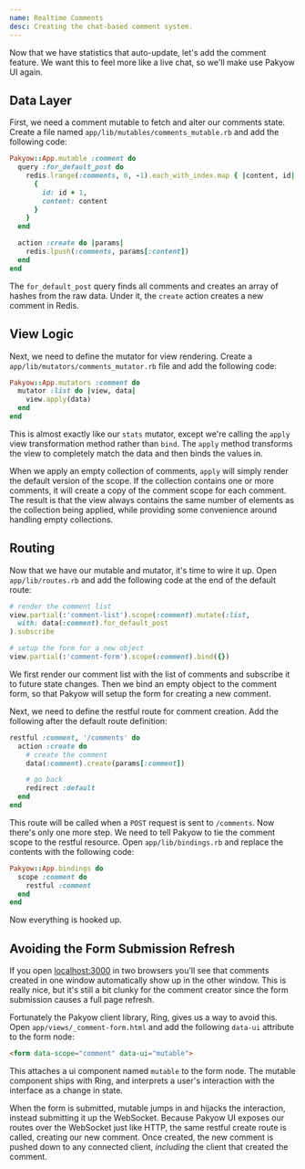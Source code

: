 ```yaml
---
name: Realtime Comments
desc: Creating the chat-based comment system.
---
```


Now that we have statistics that auto-update, let's add the comment feature. We
want this to feel more like a live chat, so we'll make use Pakyow UI again.

## Data Layer

First, we need a comment mutable to fetch and alter our comments state. Create a
file named `app/lib/mutables/comments_mutable.rb` and add the following code:

```ruby
Pakyow::App.mutable :comment do
  query :for_default_post do
    redis.lrange(:comments, 0, -1).each_with_index.map { |content, id|
      {
        id: id + 1,
        content: content
      }
    }
  end

  action :create do |params|
    redis.lpush(:comments, params[:content])
  end
end
```

The `for_default_post` query finds all comments and creates an array of hashes
from the raw data. Under it, the `create` action creates a new comment in Redis.

## View Logic

Next, we need to define the mutator for view rendering. Create a
`app/lib/mutators/comments_mutator.rb` file and add the following code:

```ruby
Pakyow::App.mutators :comment do
  mutator :list do |view, data|
    view.apply(data)
  end
end
```

This is almost exactly like our `stats` mutator, except we're calling the
`apply` view transformation method rather than `bind`. The `apply` method
transforms the view to completely match the data and then binds the values in.

When we apply an empty collection of comments, `apply` will simply render the
default version of the scope. If the collection contains one or more comments,
it will create a copy of the comment scope for each comment. The result is that
the view always contains the same number of elements as the collection being
applied, while providing some convenience around handling empty collections.

## Routing

Now that we have our mutable and mutator, it's time to wire it up. Open
`app/lib/routes.rb` and add the following code at the end of the default route:

```ruby
# render the comment list
view.partial(:'comment-list').scope(:comment).mutate(:list,
  with: data(:comment).for_default_post
).subscribe

# setup the form for a new object
view.partial(:'comment-form').scope(:comment).bind({})
```

We first render our comment list with the list of comments and subscribe it to
future state changes. Then we bind an empty object to the comment form, so that
Pakyow will setup the form for creating a new comment.

Next, we need to define the restful route for comment creation. Add the
following after the default route definition:

```ruby
restful :comment, '/comments' do
  action :create do
    # create the comment
    data(:comment).create(params[:comment])

    # go back
    redirect :default
  end
end
```

This route will be called when a `POST` request is sent to `/comments`. Now
there's only one more step. We need to tell Pakyow to tie the comment scope to
the restful resource. Open `app/lib/bindings.rb` and replace the contents with
the following code:

```ruby
Pakyow::App.bindings do
  scope :comment do
    restful :comment
  end
end
```

Now everything is hooked up.

## Avoiding the Form Submission Refresh

If you open [localhost:3000](http://localhost:3000) in two browsers you'll see
that comments created in one window automatically show up in the other window.
This is really nice, but it's still a bit clunky for the comment creator since
the form submission causes a full page refresh.

Fortunately the Pakyow client library, Ring, gives us a way to avoid this. Open
`app/views/_comment-form.html` and add the following `data-ui` attribute to the
form node:

```html
<form data-scope="comment" data-ui="mutable">
```

This attaches a ui component named `mutable` to the form node. The mutable
component ships with Ring, and interprets a user's interaction with the
interface as a change in state.

When the form is submitted, mutable jumps in and hijacks the interaction,
instead submitting it up the WebSocket. Because Pakyow UI exposes our routes
over the WebSocket just like HTTP, the same restful create route is called,
creating our new comment. Once created, the new comment is pushed down to any
connected client, *including* the client that created the comment.
